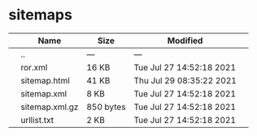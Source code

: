 sitemaps
========

<table><thead><tr class="header"><th></th><th>Name</th><th>Size</th><th>Modified</th><th></th></tr></thead><tbody><tr class="odd"><td></td><td><span class="goup">..</span></td><td>—</td><td>—</td><td></td></tr><tr class="even"><td></td><td><span class="name">ror.xml</span></td><td>16 KB</td><td>Tue Jul 27 14:52:18 2021</td><td></td></tr><tr class="odd"><td></td><td><span class="name">sitemap.html</span></td><td>41 KB</td><td>Thu Jul 29 08:35:22 2021</td><td></td></tr><tr class="even"><td></td><td><span class="name">sitemap.xml</span></td><td>8 KB</td><td>Tue Jul 27 14:52:18 2021</td><td></td></tr><tr class="odd"><td></td><td><span class="name">sitemap.xml.gz</span></td><td>850 bytes</td><td>Tue Jul 27 14:52:18 2021</td><td></td></tr><tr class="even"><td></td><td><span class="name">urllist.txt</span></td><td>2 KB</td><td>Tue Jul 27 14:52:18 2021</td><td></td></tr></tbody></table>
